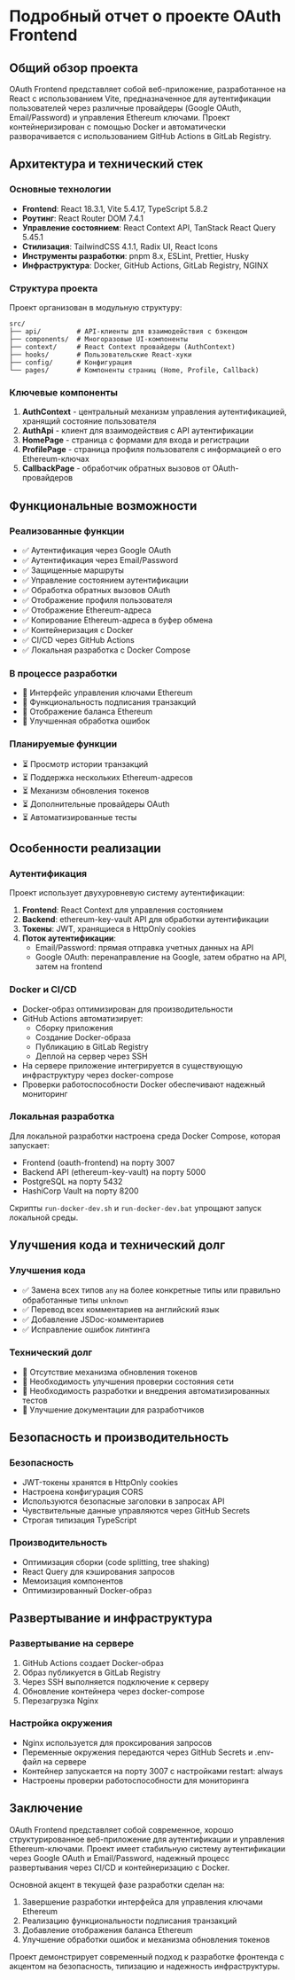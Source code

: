 # Подробный отчет о проекте OAuth Frontend

## Общий обзор проекта

OAuth Frontend представляет собой веб-приложение, разработанное на React с использованием Vite, предназначенное для аутентификации пользователей через различные провайдеры (Google OAuth, Email/Password) и управления Ethereum ключами. Проект контейнеризирован с помощью Docker и автоматически разворачивается с использованием GitHub Actions в GitLab Registry.

## Архитектура и технический стек

### Основные технологии
- **Frontend**: React 18.3.1, Vite 5.4.17, TypeScript 5.8.2
- **Роутинг**: React Router DOM 7.4.1
- **Управление состоянием**: React Context API, TanStack React Query 5.45.1
- **Стилизация**: TailwindCSS 4.1.1, Radix UI, React Icons
- **Инструменты разработки**: pnpm 8.x, ESLint, Prettier, Husky
- **Инфраструктура**: Docker, GitHub Actions, GitLab Registry, NGINX

### Структура проекта
Проект организован в модульную структуру:
```
src/
├── api/         # API-клиенты для взаимодействия с бэкендом
├── components/  # Многоразовые UI-компоненты
├── context/     # React Context провайдеры (AuthContext)
├── hooks/       # Пользовательские React-хуки
├── config/      # Конфигурация
└── pages/       # Компоненты страниц (Home, Profile, Callback)
```

### Ключевые компоненты
1. **AuthContext** - центральный механизм управления аутентификацией, хранящий состояние пользователя
2. **AuthApi** - клиент для взаимодействия с API аутентификации
3. **HomePage** - страница с формами для входа и регистрации
4. **ProfilePage** - страница профиля пользователя с информацией о его Ethereum-ключах
5. **CallbackPage** - обработчик обратных вызовов от OAuth-провайдеров

## Функциональные возможности

### Реализованные функции
- ✅ Аутентификация через Google OAuth
- ✅ Аутентификация через Email/Password
- ✅ Защищенные маршруты
- ✅ Управление состоянием аутентификации
- ✅ Обработка обратных вызовов OAuth
- ✅ Отображение профиля пользователя
- ✅ Отображение Ethereum-адреса
- ✅ Копирование Ethereum-адреса в буфер обмена
- ✅ Контейнеризация с Docker
- ✅ CI/CD через GitHub Actions
- ✅ Локальная разработка с Docker Compose

### В процессе разработки
- 🔄 Интерфейс управления ключами Ethereum
- 🔄 Функциональность подписания транзакций
- 🔄 Отображение баланса Ethereum
- 🔄 Улучшенная обработка ошибок

### Планируемые функции
- ⏳ Просмотр истории транзакций
- ⏳ Поддержка нескольких Ethereum-адресов
- ⏳ Механизм обновления токенов
- ⏳ Дополнительные провайдеры OAuth
- ⏳ Автоматизированные тесты

## Особенности реализации

### Аутентификация
Проект использует двухуровневую систему аутентификации:
1. **Frontend**: React Context для управления состоянием
2. **Backend**: ethereum-key-vault API для обработки аутентификации
3. **Токены**: JWT, хранящиеся в HttpOnly cookies
4. **Поток аутентификации**:
   - Email/Password: прямая отправка учетных данных на API
   - Google OAuth: перенаправление на Google, затем обратно на API, затем на frontend

### Docker и CI/CD
- Docker-образ оптимизирован для производительности
- GitHub Actions автоматизирует:
  - Сборку приложения
  - Создание Docker-образа
  - Публикацию в GitLab Registry
  - Деплой на сервер через SSH
- На сервере приложение интегрируется в существующую инфраструктуру через docker-compose
- Проверки работоспособности Docker обеспечивают надежный мониторинг

### Локальная разработка
Для локальной разработки настроена среда Docker Compose, которая запускает:
- Frontend (oauth-frontend) на порту 3007
- Backend API (ethereum-key-vault) на порту 5000
- PostgreSQL на порту 5432
- HashiCorp Vault на порту 8200

Скрипты `run-docker-dev.sh` и `run-docker-dev.bat` упрощают запуск локальной среды.

## Улучшения кода и технический долг

### Улучшения кода
- ✅ Замена всех типов `any` на более конкретные типы или правильно обработанные типы `unknown`
- ✅ Перевод всех комментариев на английский язык
- ✅ Добавление JSDoc-комментариев
- ✅ Исправление ошибок линтинга

### Технический долг
- 🐞 Отсутствие механизма обновления токенов
- 🐞 Необходимость улучшения проверки состояния сети
- 🐞 Необходимость разработки и внедрения автоматизированных тестов
- 🐞 Улучшение документации для разработчиков

## Безопасность и производительность

### Безопасность
- JWT-токены хранятся в HttpOnly cookies
- Настроена конфигурация CORS
- Используются безопасные заголовки в запросах API
- Чувствительные данные управляются через GitHub Secrets
- Строгая типизация TypeScript

### Производительность
- Оптимизация сборки (code splitting, tree shaking)
- React Query для кэширования запросов
- Мемоизация компонентов
- Оптимизированный Docker-образ

## Развертывание и инфраструктура

### Развертывание на сервере
1. GitHub Actions создает Docker-образ
2. Образ публикуется в GitLab Registry
3. Через SSH выполняется подключение к серверу
4. Обновление контейнера через docker-compose
5. Перезагрузка Nginx

### Настройка окружения
- Nginx используется для проксирования запросов
- Переменные окружения передаются через GitHub Secrets и .env-файл на сервере
- Контейнер запускается на порту 3007 с настройками restart: always
- Настроены проверки работоспособности для мониторинга

## Заключение

OAuth Frontend представляет собой современное, хорошо структурированное веб-приложение для аутентификации и управления Ethereum-ключами. Проект имеет стабильную систему аутентификации через Google OAuth и Email/Password, надежный процесс развертывания через CI/CD и контейнеризацию с Docker.

Основной акцент в текущей фазе разработки сделан на:
1. Завершение разработки интерфейса для управления ключами Ethereum
2. Реализацию функциональности подписания транзакций
3. Добавление отображения баланса Ethereum
4. Улучшение обработки ошибок и механизма обновления токенов

Проект демонстрирует современный подход к разработке фронтенда с акцентом на безопасность, типизацию и надежность инфраструктуры.
